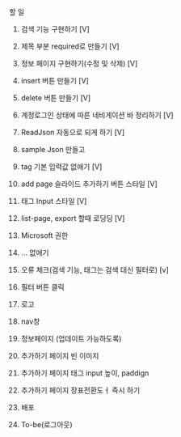 할 일

1. 검색 기능 구현하기 [V]
2. 제목 부분 required로 만들기 [V]

3. 정보 페이지 구현하기(수정 및 삭제) [V]
4. insert 버튼 만들기 [V]
5. delete 버튼 만들기 [V]

6. 계정로그인 상태에 따른 네비게이션 바 정리하기 [V]
7. ReadJson 자동으로 되게 하기 [V]

8. sample Json 만들고
9. tag 기본 입력값 없애기 [V]

10. add page 슬라이드 추가하기 버튼 스타일 [V]
11. 태그 Input 스타일 [V]

12. list-page, export 할때 로딩딩 [V]
13. Microsoft 권한
14. ... 없애기

15. 오류 체크(검색 기능, 태그는 검색 대신 필터로) [v]
16. 필터 버튼 클릭
17. 로고
18. nav창
19. 정보페이지 (업데이트 가능하도록)
20. 추가하기 페이지 빈 이미지
21. 추가하기 페이지 태그 input 높이, paddign
22. 추가하기 페이지 장표전환도ㅓ 즉시 하기 

22. 배포
23. To-be(로그아웃)
